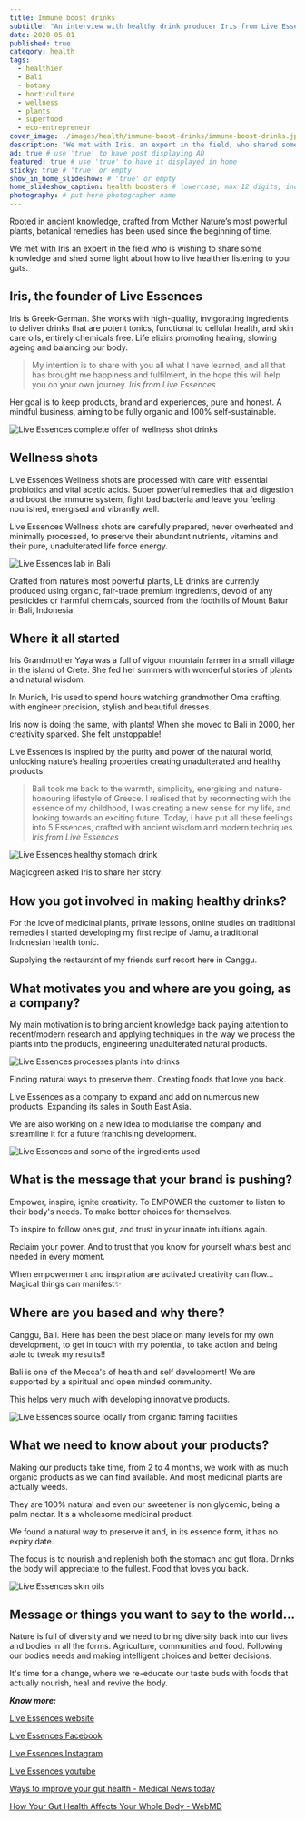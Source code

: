 ```yaml
---
title: Immune boost drinks
subtitle: "An interview with healthy drink producer Iris from Live Essences."
date: 2020-05-01
published: true
category: health
tags:
  - healthier
  - Bali
  - botany
  - horticulture
  - wellness
  - plants
  - superfood
  - eco-entrepreneur
cover_image: ./images/health/immune-boost-drinks/immune-boost-drinks.jpg
description: "We met with Iris, an expert in the field, who shared some knowledge and shed some light about how to live healthier by listening to your guts." # max 160 cos dunno how to trip it, yet...
ad: true # use 'true' to have post displaying AD
featured: true # use 'true' to have it displayed in home
sticky: true # 'true' or empty
show_in_home_slideshow: # 'true' or empty
home_slideshow_caption: health boosters # lowercase, max 12 digits, including spaces
photography: # put here photographer name
---
```


Rooted in ancient knowledge, crafted from Mother Nature’s most powerful plants, botanical remedies has been used since the beginning of time.

We met with Iris an expert in the field who is wishing to share some knowledge and shed some light about how to live healthier listening to your guts.


## Iris, the founder of Live Essences

Iris is Greek-German. She works with high-quality, invigorating ingredients to deliver drinks that are potent tonics, functional to cellular health, and skin care oils, entirely chemicals free. Life elixirs promoting healing, slowing ageing and balancing our body.

> My intention is to share with you all what I have learned, and all that has brought me happiness and fulfilment, in the hope this will help you on your own journey. _Iris from Live Essences_

Her goal is to keep products, brand and experiences, pure and honest. A mindful business, aiming to be fully organic and 100% self-sustainable.


![Live Essences complete offer of wellness shot drinks](./images/health/immune-boost-drinks/immune-boost-drinks-02.jpg)


## Wellness shots

Live Essences Wellness shots are processed with care with essential probiotics and vital acetic acids. Super powerful remedies that aid digestion and boost the immune system, fight bad bacteria and leave you feeling nourished, energised and vibrantly well.

Live Essences Wellness shots are carefully prepared, never overheated and minimally processed, to preserve their abundant nutrients, vitamins and their pure, unadulterated life force energy.

![Live Essences lab in Bali](./images/health/immune-boost-drinks/immune-boost-drinks-03.jpg)

Crafted from nature’s most powerful plants, LE drinks are currently produced using organic, fair-trade premium ingredients, devoid of any pesticides or harmful chemicals, sourced from the foothills of Mount Batur in Bali, Indonesia.

## Where it all started

Iris Grandmother Yaya was a full of vigour mountain farmer in a small village in the island of Crete. She fed her summers with wonderful stories of plants and natural wisdom.

In Munich, Iris used to spend hours watching grandmother Oma crafting, with engineer precision, stylish and beautiful dresses.

Iris now is doing the same, with plants! When she moved to Bali in 2000, her creativity sparked. She felt unstoppable!

Live Essences is inspired by the purity and power of the natural world, unlocking nature’s healing properties creating unadulterated and healthy products.

> Bali took me back to the warmth, simplicity, energising and nature-honouring lifestyle of Greece. I realised that by reconnecting with the essence of my childhood, I was creating a new sense for my life, and looking towards an exciting future. Today, I have put all these feelings into 5 Essences, crafted with ancient wisdom and modern techniques. _Iris from Live Essences_


![Live Essences healthy stomach drink](./images/health/immune-boost-drinks/immune-boost-drinks-04.jpg)

Magicgreen asked Iris to share her story:

## How you got involved in making healthy drinks?

For the love of medicinal plants, private lessons, online studies on traditional remedies I started developing my first recipe of Jamu, a traditional Indonesian health tonic.

Supplying the restaurant of my friends surf resort here in Canggu.

##  What motivates you and where are you going, as a company?

My main motivation is to bring ancient knowledge back paying attention to recent/modern research and applying techniques in the way we process the plants into the products, engineering unadulterated natural products.


![Live Essences processes  plants into drinks](./images/health/immune-boost-drinks/immune-boost-drinks-07.jpg)

Finding natural ways to preserve them. Creating foods that love you back.

Live Essences as a company to expand and add on numerous new products. Expanding its sales in South East Asia.

We are also working on a new idea to modularise the company and streamline it for a future franchising development.


![Live Essences and some of the ingredients used](./images/health/immune-boost-drinks/immune-boost-drinks-05.jpg)

## What is the message that your brand is pushing?

Empower, inspire, ignite creativity. To EMPOWER the customer to listen to their body's needs. To make better choices for themselves.

To inspire to follow ones gut, and trust in your innate intuitions again.

Reclaim your power. And to trust that you know for yourself whats best and needed in every moment.

When empowerment and inspiration are activated creativity can flow... Magical things can manifest✨

## Where are you based and why there?

Canggu, Bali. Here has been the best place on many levels for my own development, to get in touch with my potential, to take action and being able to tweak my results!!

Bali is one of the Mecca's of health and self development! We are supported by a spiritual and open minded community.

This helps very much with developing innovative products.

![Live Essences source locally from organic faming facilities](./images/health/immune-boost-drinks/immune-boost-drinks-06.jpg)


## What we need to know about your products?

Making our products take time, from 2 to 4 months, we work with as much organic products as we can find available. And most medicinal plants are actually weeds.

They are 100% natural and even our sweetener is non glycemic, being a palm nectar. It's a wholesome medicinal product.

We found a natural way to preserve it and, in its essence form, it has no expiry date.

The focus is to nourish and replenish both the stomach and gut flora. Drinks the body will appreciate to the fullest. Food that loves you back.

![Live Essences skin oils](./images/health/immune-boost-drinks/immune-boost-drinks-08.jpg)

## Message or things you want to say to the world...

Nature is full of diversity and we need to bring diversity back into our lives and bodies in all the forms. Agriculture, communities and food. Following our bodies needs and making intelligent choices and better decisions.

It's time for a change, where we re-educate our taste buds with foods that actually nourish, heal and revive the body.


**_Know more:_**

[Live Essences website](https://live-essences.com)

[Live Essences Facebook](https://www.facebook.com/liveessences)

[Live Essences Instagram](https://www.instagram.com/liveessences/)

[Live Essences youtube](https://www.youtube.com/channel/UC-CrtGFNj_L4-7vbRtXzQQw/featured?disable_polymer=1)

[Ways to improve your gut health - Medical News today](https://www.medicalnewstoday.com/articles/325293)

[How Your Gut Health Affects Your Whole Body - WebMD](https://www.webmd.com/digestive-disorders/ss/slideshow-how-gut-health-affects-whole-body)
